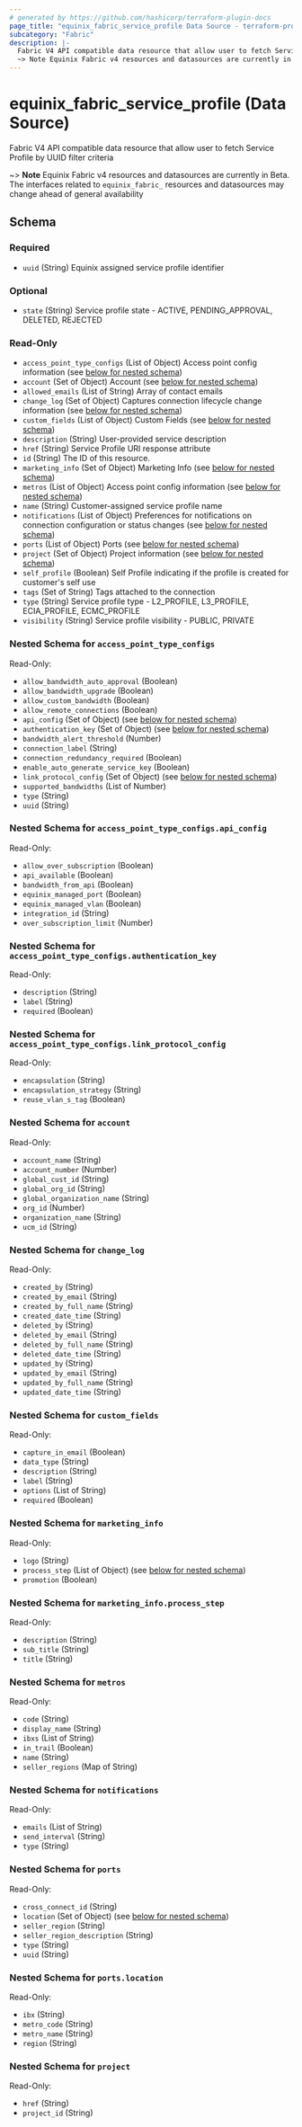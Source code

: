```yaml
---
# generated by https://github.com/hashicorp/terraform-plugin-docs
page_title: "equinix_fabric_service_profile Data Source - terraform-provider-equinix"
subcategory: "Fabric"
description: |-
  Fabric V4 API compatible data resource that allow user to fetch Service Profile by UUID filter criteria
  ~> Note Equinix Fabric v4 resources and datasources are currently in Beta. The interfaces related to equinix_fabric_ resources and datasources may change ahead of general availability
---
```


# equinix_fabric_service_profile (Data Source)

Fabric V4 API compatible data resource that allow user to fetch Service Profile by UUID filter criteria

~> **Note** Equinix Fabric v4 resources and datasources are currently in Beta. The interfaces related to `equinix_fabric_` resources and datasources may change ahead of general availability



<!-- schema generated by tfplugindocs -->
## Schema

### Required

- `uuid` (String) Equinix assigned service profile identifier

### Optional

- `state` (String) Service profile state - ACTIVE, PENDING_APPROVAL, DELETED, REJECTED

### Read-Only

- `access_point_type_configs` (List of Object) Access point config information (see [below for nested schema](#nestedatt--access_point_type_configs))
- `account` (Set of Object) Account (see [below for nested schema](#nestedatt--account))
- `allowed_emails` (List of String) Array of contact emails
- `change_log` (Set of Object) Captures connection lifecycle change information (see [below for nested schema](#nestedatt--change_log))
- `custom_fields` (List of Object) Custom Fields (see [below for nested schema](#nestedatt--custom_fields))
- `description` (String) User-provided service description
- `href` (String) Service Profile URI response attribute
- `id` (String) The ID of this resource.
- `marketing_info` (Set of Object) Marketing Info (see [below for nested schema](#nestedatt--marketing_info))
- `metros` (List of Object) Access point config information (see [below for nested schema](#nestedatt--metros))
- `name` (String) Customer-assigned service profile name
- `notifications` (List of Object) Preferences for notifications on connection configuration or status changes (see [below for nested schema](#nestedatt--notifications))
- `ports` (List of Object) Ports (see [below for nested schema](#nestedatt--ports))
- `project` (Set of Object) Project information (see [below for nested schema](#nestedatt--project))
- `self_profile` (Boolean) Self Profile indicating if the profile is created for customer's  self use
- `tags` (Set of String) Tags attached to the connection
- `type` (String) Service profile type - L2_PROFILE, L3_PROFILE, ECIA_PROFILE, ECMC_PROFILE
- `visibility` (String) Service profile visibility - PUBLIC, PRIVATE

<a id="nestedatt--access_point_type_configs"></a>
### Nested Schema for `access_point_type_configs`

Read-Only:

- `allow_bandwidth_auto_approval` (Boolean)
- `allow_bandwidth_upgrade` (Boolean)
- `allow_custom_bandwidth` (Boolean)
- `allow_remote_connections` (Boolean)
- `api_config` (Set of Object) (see [below for nested schema](#nestedobjatt--access_point_type_configs--api_config))
- `authentication_key` (Set of Object) (see [below for nested schema](#nestedobjatt--access_point_type_configs--authentication_key))
- `bandwidth_alert_threshold` (Number)
- `connection_label` (String)
- `connection_redundancy_required` (Boolean)
- `enable_auto_generate_service_key` (Boolean)
- `link_protocol_config` (Set of Object) (see [below for nested schema](#nestedobjatt--access_point_type_configs--link_protocol_config))
- `supported_bandwidths` (List of Number)
- `type` (String)
- `uuid` (String)

<a id="nestedobjatt--access_point_type_configs--api_config"></a>
### Nested Schema for `access_point_type_configs.api_config`

Read-Only:

- `allow_over_subscription` (Boolean)
- `api_available` (Boolean)
- `bandwidth_from_api` (Boolean)
- `equinix_managed_port` (Boolean)
- `equinix_managed_vlan` (Boolean)
- `integration_id` (String)
- `over_subscription_limit` (Number)


<a id="nestedobjatt--access_point_type_configs--authentication_key"></a>
### Nested Schema for `access_point_type_configs.authentication_key`

Read-Only:

- `description` (String)
- `label` (String)
- `required` (Boolean)


<a id="nestedobjatt--access_point_type_configs--link_protocol_config"></a>
### Nested Schema for `access_point_type_configs.link_protocol_config`

Read-Only:

- `encapsulation` (String)
- `encapsulation_strategy` (String)
- `reuse_vlan_s_tag` (Boolean)



<a id="nestedatt--account"></a>
### Nested Schema for `account`

Read-Only:

- `account_name` (String)
- `account_number` (Number)
- `global_cust_id` (String)
- `global_org_id` (String)
- `global_organization_name` (String)
- `org_id` (Number)
- `organization_name` (String)
- `ucm_id` (String)


<a id="nestedatt--change_log"></a>
### Nested Schema for `change_log`

Read-Only:

- `created_by` (String)
- `created_by_email` (String)
- `created_by_full_name` (String)
- `created_date_time` (String)
- `deleted_by` (String)
- `deleted_by_email` (String)
- `deleted_by_full_name` (String)
- `deleted_date_time` (String)
- `updated_by` (String)
- `updated_by_email` (String)
- `updated_by_full_name` (String)
- `updated_date_time` (String)


<a id="nestedatt--custom_fields"></a>
### Nested Schema for `custom_fields`

Read-Only:

- `capture_in_email` (Boolean)
- `data_type` (String)
- `description` (String)
- `label` (String)
- `options` (List of String)
- `required` (Boolean)


<a id="nestedatt--marketing_info"></a>
### Nested Schema for `marketing_info`

Read-Only:

- `logo` (String)
- `process_step` (List of Object) (see [below for nested schema](#nestedobjatt--marketing_info--process_step))
- `promotion` (Boolean)

<a id="nestedobjatt--marketing_info--process_step"></a>
### Nested Schema for `marketing_info.process_step`

Read-Only:

- `description` (String)
- `sub_title` (String)
- `title` (String)



<a id="nestedatt--metros"></a>
### Nested Schema for `metros`

Read-Only:

- `code` (String)
- `display_name` (String)
- `ibxs` (List of String)
- `in_trail` (Boolean)
- `name` (String)
- `seller_regions` (Map of String)


<a id="nestedatt--notifications"></a>
### Nested Schema for `notifications`

Read-Only:

- `emails` (List of String)
- `send_interval` (String)
- `type` (String)


<a id="nestedatt--ports"></a>
### Nested Schema for `ports`

Read-Only:

- `cross_connect_id` (String)
- `location` (Set of Object) (see [below for nested schema](#nestedobjatt--ports--location))
- `seller_region` (String)
- `seller_region_description` (String)
- `type` (String)
- `uuid` (String)

<a id="nestedobjatt--ports--location"></a>
### Nested Schema for `ports.location`

Read-Only:

- `ibx` (String)
- `metro_code` (String)
- `metro_name` (String)
- `region` (String)



<a id="nestedatt--project"></a>
### Nested Schema for `project`

Read-Only:

- `href` (String)
- `project_id` (String)


